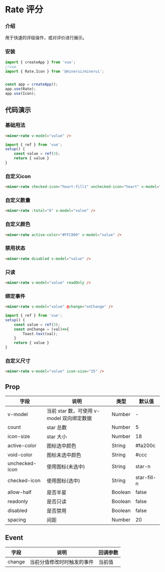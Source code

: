 # Rate 评分

### 介绍

用于快速的评级操作，或对评价进行展示。

### 安装

``` javascript
import { createApp } from 'vue';
//vue
import { Rate,Icon } from '@minerui/minerui';


const app = createApp();
app.use(Rate);
app.use(Icon);
```

## 代码演示

### 基础用法

``` html
<miner-rate v-model="value" />
```

``` javascript
import { ref } from 'vue';
setup() {
    const value = ref(3);
    return { value }
}
```

### 自定义icon

``` html
<miner-rate checked-icon="heart-fill1" unchecked-icon="heart" v-model="value" />
```

### 自定义数量

``` html
<miner-rate :total="6" v-model="value" />
```

### 自定义颜色

``` html
<miner-rate active-color="#FFC800" v-model="value" />
```

### 禁用状态

``` html
<miner-rate disabled v-model="value" />
```

### 只读

``` html
<miner-rate v-model="value" readOnly />
```
### 绑定事件

``` html
<miner-rate v-model="value" @change="onChange" />
```
``` javascript
import { ref } from 'vue';
setup() {
    const value = ref(3);
    const onChange = (val)=>{
        Toast.text(val);
    }
    return { value }
}
```
### 自定义尺寸

``` html
<miner-rate v-model="value" icon-size="35" />
```



## Prop

| 字段           | 说明                                      | 类型    | 默认值      |
|----------------|-------------------------------------------|---------|-------------|
| v-model        | 当前 star 数，可使用 v-model 双向绑定数据 | Number  | -           |
| count          | star 总数                                 | Number  | 5           |
| icon-size      | star 大小                                 | Number  | 18          |
| active-color   | 图标选中颜色                              | String  | #fa200c     |
| void-color     | 图标未选中颜色                            | String  | #ccc        |
| unchecked-icon | 使用图标(未选中)                          | String  | star-n      |
| checked-icon   | 使用图标(选中)                            | String  | star-fill-n |
| allow-half     | 是否半星                                  | Boolean | false       |
| readonly       | 是否只读                                  | Boolean | false       |
| disabled       | 是否禁用                                  | Boolean | false       |
| spacing        | 间距                                      | Number  | 20          |

## Event
| 字段   | 说明                       | 回调参数 |
|--------|----------------------------|----------|
| change | 当前分值修改时时触发的事件 | 当前值   |